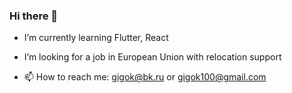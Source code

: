 ### Hi there 👋

- I’m currently learning Flutter, React
- I’m looking for a job in European Union with relocation support

- 📫 How to reach me: <gigok@bk.ru> or <gigok100@gmail.com>
